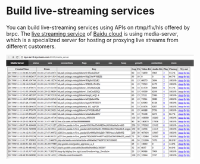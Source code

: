 # Build live-streaming services

You can build live-streaming services using APIs on rtmp/flv/hls offered by brpc. The [live streaming service](https://cloud.baidu.com/product/lss.html) of [Baidu cloud](https://cloud.baidu.com) is using media-server, which is a specialized server for hosting or proxying live streams from different customers.

![media_server](../images/media_server.png)

